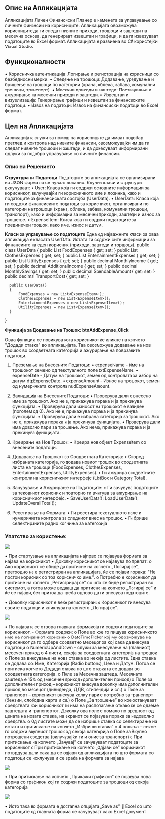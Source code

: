 ## Опис на Апликацијата
Апликацијата Личен Финансиски Планер е наменета за управување со личните финансии на корисниците. Апликацијата овозможува корисниците да ги следат нивните приходи, трошоци и заштеди на месечна основа, да генерираат извештаи и графици, и да ги извезуваат податоците во Excel формат. Апликацијата е развиена во C# користејќи Visual Studio.

## Функционалности
•	Корисничка автентикација: Логирање и регистрација на корисници со безбедносни мерки.
•	Следење на трошоци: Додавање, уредување и бришење на трошоци по категории (храна, облека, забава, комунални трошоци, транспорт).
•	Месечни приходи и заштеди: Поставување и ажурирање на месечни приходи и заштеди.
•	Извештаи и визуелизација: Генерирање графици и извештаи за финансиските податоци.
•	Извоз на податоци: Извоз на финансиски податоци во Excel формат.

## Цел на Апликацијата
Апликацијата служи за помош на корисниците да имаат подобар преглед и контрола над нивните финансии, овозможувајќи им да ги следат нивните трошоци и заштеди, и да донесуваат информирани одлуки за подобро управување со личните финансии.

### Опис на Решението

**Структура на Податоци**
Податоците во апликацијата се организирани во JSON формат и се чуваат локално. Клучни класи и структури вклучуваат:
•	User: Класа која ги содржи основните информации за корисникот, вклучувајќи ги корисничкото име и лозинка, како и податоците за финансиската состојба (UserData).
•	UserData: Класа која ги содржи финансиските податоци за корисникот, организирани по категории на трошоци (храна, облека, забава, комунални трошоци, транспорт), како и информации за месечни приходи, заштеди и износ за трошење.
•	ExpenseItem: Класа која ги содржи податоците за поединечен трошок, како име, износ и датум.

**Класи за управување со податоците**
Една од најважните класи за оваа апликација е класата UserData. Истата ги содржи сите информации за финансиите на еден корисник (приходи, заштеди и торшоци).
  public class UserData
  {
      public List<ExpenseItem> FoodExpenses { get; set; }
      public List<ExpenseItem> ClothesExpenses { get; set; }
      public List<ExpenseItem> EntertainmentExpenses { get; set; }
      public List<ExpenseItem> UtilityExpenses { get; set; }
      public decimal MonthlyIncome { get; set; }
      public decimal AdditionalIncome { get; set; }
      public decimal MonthlySavings { get; set; }
      public decimal SpendableAmount { get; set; }
      public decimal TransportCost { get; set; }

      public UserData()
      {
          FoodExpenses = new List<ExpenseItem>();
          ClothesExpenses = new List<ExpenseItem>();
          EntertainmentExpenses = new List<ExpenseItem>();
          UtilityExpenses = new List<ExpenseItem>();
      }
  }

**Функција за Додавање на Трошок:  btnAddExpense_Click**

Оваа функција се повикува кога корисникот ќе кликне на копчето "Додади ставка" во апликацијата. Таа овозможува додавање на нов трошок во соодветната категорија и ажурирање на поврзаните податоци.
1.	Преземање на Внесените Податоци:
•	expenseName - Име на трошокот, земено од текстуалното поле txtExpenseName.
•	expenseDate - Датум на трошокот, земен од контролата за избор на датум dtpExpenseDate.
•	expenseAmount - Износ на трошокот, земен од нумеричката контрола nudExpenseAmount.
2.	Валидација на Внесените Податоци:
•	Проверува дали е внесено име за трошокот. Ако не е, прикажува порака и ја прекинува функцијата.
•	Проверува дали износот на трошокот е валиден (поголем од 0). Ако не е, прикажува порака и ја прекинува функцијата.
•	Проверува дали е избрана категорија за трошокот. Ако не е, прикажува порака и ја прекинува функцијата.
•	Проверува дали има доволно пари за трошење. Ако нема, прикажува порака и ја прекинува функцијата.
3.	Креирање на Нов Трошок:
•	Креира нов објект ExpenseItem со внесените податоци.
4.	Додавање на Трошокот во Соодветната Категорија:
•	Според избраната категорија, го додава новиот трошок во соодветната листа на трошоци (FoodExpenses, ClothesExpenses, EntertainmentExpenses, UtilityExpenses).
•	Ги ажурира соодветните контроли на корисничкиот интерфејс (ListBox и Category Total).
5.	Зачувување и Ажурирање на Податоците:
•	Ги зачувува податоците за тековниот корисник и повторно ги вчитува за ажурирање на корисничкиот интерфејс.
•	SaveUserData(); LoadUserData(); UpdateOverallTotal();

6.	Ресетирање на Формата:
•	Ги ресетира текстуалното поле и нумеричката контрола за следниот внес на трошок.
•	Ги брише селектираните радио копчиња за категорија

### Упатство за користење:

<img src="Personal Financial Planner/screenshots/Најава.png" >


•	При стартување на апликацијата најпрво се појавува формата за најава на корисникот
•	Доколку корисникот се најавува по првпат:
o	Ако корисникот се обиде да притисне на копчето „Логирај се”, претходно не е регистриран на апликацијата, ќе се појави порака: "Не постои корисник со тоа корисничко име.".
o	Потребно е корисникот да притисне на копчето „Регистрирај се” со што ќе биде регистриран во системот, а потоа може веднаш да притисне на копчето „Логирај се” и ќе се најави, без притоа да треба одново да ги внесува податоците.

•	Доколку корисникот е веќе регистриран:
o	Корисникот ги внесува своите податоци и кликнува на копчето „Логирај се”.

<img src="Personal Financial Planner/screenshots/Главна форма.png">


•	По најавата се отвора главната формакоја ги содржи податоците за корисникот.
•	Формата содржи:
o	Поле во кое го пишува корисничкото име на логираниот корисник
o	DateTimePicker кој му овозможува на корисникот да го одбере соодветно месецот за кој сака да внесува податоци
o	NumericUpAndDown – служи за внесување на (главниот) месечен приход
o	 4 листи, секоја за соодветната категорија на трошок
o	Поле за внесување на нова ставка во некоја од листите. Една ставка се додава со: Име, Категорија (Radio buttons), Цена и Датум. Потоа се притиска копчето Додади ставка по што ставката се додава во соодветната категорија.
o	Поле за Месечна заштеда. Месечната заштеда е 15% од (месечен приход+дополнителен приход)
o	Поле за дополнителен приход – корисникот внесува доколку има дополнителен приход во месецот (дивиденда, ДДВ, стипендија и сл.)
o	Поле за транспорт – корисникот внесува колку пари е потребно за транспорт (бензин, слободна карта и сл.)
o	Поле „За трошење” во кое остануваат средствата кои корисникот ги има на располагање откако ќе се одземе заштедата и транспортот. Доколку ова поле е помало по вредност од цената на новата ставка, на екранот се појавува порака за недоволно средства.
o	Од листите може да се избрише ставка со селектирање на истата и притискање на копчето „Избриши ставка“
o	4 полиња – секое го содржи вкупниот трошок од секоја категорија
o	Поле за Вкупно потрошени средства (вклучувајќи ги и оние за транспорт)
o	При притискање на копчето „Зачувај” се зачувуваат податоците за корисникот
o	При притискање на копчето „Одјави се” корисникот потврдува дали сака да се одјави од апликацијата по што формата со податоци се исклучува и се враќа на формата за најава

<img src="Personal Financial Planner/screenshots/Графикон.png">

•	При притискање на копчето „Прикажи графикон” се појавува нова форма со графикон кој ги содржи податоците за трошоци од секоја категорија

<img src="Personal Financial Planner/screenshots/Excel.png">


•	Исто така во формата е достапна опцијата „Save as”  Excel со што податоците од главната форма се зачувуваат како Excel документ 



